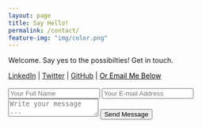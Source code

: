 ```yaml
---
layout: page
title: Say Hello!
permalink: /contact/
feature-img: "img/color.png"
---
```

<p>Welcome. Say yes to the possibilties! Get in touch. </p>

<div class="contacts cntrTxt">
  <a href="https://www.linkedin.com/in/tyrantdavis/">LinkedIn</a> <span class="contactPipes">|</span>
  <a href="https://www.twitter.com/tyrant_davis/">Twitter</a> <span class="contactPipes">|</span>
  <a  href="https://github.com/tyrantdavis">GitHub</a> |
  <a href="#" style="color:black">  Or Email Me Below</a>
</div>
<br>
<form action="https://getsimpleform.com/messages?form_api_token=fe0494b3f6727a6047675242916e447" method="post">
  <!-- the redirect_to is optional, the form will redirect to the referrer on submission -->
  <input type='hidden' name='redirect_to' value='https://tyrantdavis.github.io/thank-you/' />
  <input type='text' name='name' placeholder='Your Full Name' />
  <input type='email' name='email' placeholder='Your E-mail Address' />
  <textarea name='message' placeholder='Write your message ...'></textarea>
  <input type='submit' value='Send Message' />
</form>
